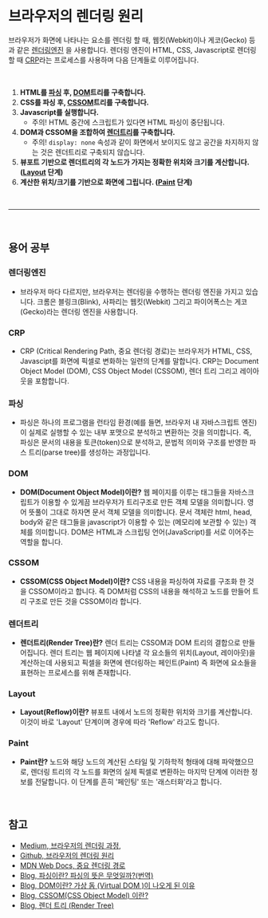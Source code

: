 # 브라우저의 렌더링 원리

브라우저가 화면에 나타나는 요소를 렌더링 할 때, 웹킷(Webkit)이나 게코(Gecko) 등과 같은 [렌더링엔진](#gear-렌더링엔진) 을 사용합니다. 렌더링 엔진이 HTML, CSS, Javascript로 렌더링할 때 [CRP](#gear-crp)라는 프로세스를 사용하며 다음 단계들로 이루어집니다.

<br>

1. **HTML를 [파싱](#gear-파싱) 후, [DOM](#gear-dom)트리를 구축합니다.**
2. **CSS를 파싱 후, [CSSOM](#gear-cssom)트리를 구축합니다.**
3. **Javascript를 실행합니다.**
   - 주의! HTML 중간에 스크립트가 있다면 HTML 파싱이 중단됩니다.
4. **DOM과 CSSOM을 조합하여 [렌더트리](#gear-렌더트리)를 구축합니다.**
   - 주의! `display: none` 속성과 같이 화면에서 보이지도 않고 공간을 차지하지 않는 것은 렌더트리로 구축되지 않습니다.
5. **뷰포트 기반으로 렌더트리의 각 노드가 가지는 정확한 위치와 크기를 계산합니다. ([Layout](#gear-layout) 단계)**
6. **계산한 위치/크기를 기반으로 화면에 그립니다. ([Paint](#gear-paint) 단계)**

<br>

---

<br>

## 용어 공부

###  렌더링엔진

- 브라우저 마다 다르지만, 브라우저는 렌더링을 수행하는 렌더링 엔진을 가지고 있습니다. 크롬은 블링크(Blink), 사파리는 웹킷(Webkit) 그리고 파이어폭스는 게코(Gecko)라는 렌더링 엔진을 사용합니다.

###  CRP

- CRP (Critical Rendering Path, 중요 렌더링 경로)는 브라우저가 HTML, CSS, Javascipt를 화면에 픽셀로 변화하는 일련의 단계를 말합니다. CRP는 Document Object Model (DOM), CSS Object Model (CSSOM), 렌더 트리 그리고 레이아웃을 포함합니다.

###  파싱

- 파싱은 하나의 프로그램을 런타임 환경(예를 들면, 브라우저 내 자바스크립트 엔진)이 실제로 실행할 수 있는 내부 포맷으로 분석하고 변환하는 것을 의미합니다. 즉, 파싱은 문서의 내용을 토큰(token)으로 분석하고, 문법적 의미와 구조를 반영한 파스 트리(parse tree)를 생성하는 과정입니다.

###  DOM

- **DOM(Document Object Model)이란?** 웹 페이지를 이루는 태그들을 자바스크립트가 이용할 수 있게끔 브라우저가 트리구조로 만든 객체 모델을 의미합니다. 영어 뜻풀이 그대로 하자면 문서 객체 모델을 의미합니다. 문서 객체란 html, head, body와 같은 태그들을 javascript가 이용할 수 있는 (메모리에 보관할 수 있는) 객체를 의미합니다. DOM은 HTML과 스크립팅 언어(JavaScript)를 서로 이어주는 역할을 합니다.

### CSSOM

- **CSSOM(CSS Object Model)이란?** CSS 내용을 파싱하여 자료를 구조화 한 것을 CSSOM이라고 합니다. 즉 DOM처럼 CSS의 내용을 해석하고 노드를 만들어 트리 구조로 만든 것을 CSSOM이라 합니다.

### 렌더트리

- **렌더트리(Render Tree)란?** 렌더 트리는 CSSOM과 DOM 트리의 결합으로 만들어집니다. 렌더 트리는 웹 페이지에 나타낼 각 요소들의 위치(Layout, 레이아웃)을 계산하는데 사용되고 픽셀을 화면에 렌더링하는 페인트(Paint) 즉 화면에 요소들을 표현하는 프로세스를 위해 존재합니다.

### Layout

- **Layout(Reflow)이란?** 뷰포트 내에서 노드의 정확한 위치와 크기를 계산합니다. 이것이 바로 'Layout' 단계이며 경우에 따라 'Reflow' 라고도 합니다.

### Paint

- **Paint란?** 노드와 해당 노드의 계산된 스타일 및 기하학적 형태에 대해 파악했으므로, 렌더링 트리의 각 노드를 화면의 실제 픽셀로 변환하는 마지막 단계에 이러한 정보를 전달합니다. 이 단계를 흔히 '페인팅' 또는 '래스터화'라고 합니다.

<br>

## 참고

- [Medium, 브라우저의 렌더링 과정](https://github.com/baeharam/Must-Know-About-Frontend/blob/main/Notes/frontend/browser-rendering.md),
- [Github, 브라우저의 렌더링 원리](https://medium.com/%EA%B0%9C%EB%B0%9C%EC%9E%90%EC%9D%98%ED%92%88%EA%B2%A9/%EB%B8%8C%EB%9D%BC%EC%9A%B0%EC%A0%80%EC%9D%98-%EB%A0%8C%EB%8D%94%EB%A7%81-%EA%B3%BC%EC%A0%95-5c01c4158ce)
- [MDN Web Docs, 중요 렌더링 경로](https://developer.mozilla.org/ko/docs/Web/Performance/Critical_rendering_path)
- [Blog, 파싱이란? 파싱의 뜻은 무엇일까?(번역)](https://oneroomtable.tistory.com/entry/%ED%8C%8C%EC%8B%B1%EC%9D%B4%EB%9E%80-%EB%AC%B4%EC%97%87%EC%9D%BC%EA%B9%8C-%EB%B2%88%EC%97%AD)
- [Blog, DOM이란? 가상 돔 (Virtual DOM )이 나오게 된 이유](https://dev-cini.tistory.com/10)
- [Blog, CSSOM(CSS Object Model) 이란?](https://itworldyo.tistory.com/151)
- [Blog, 렌더 트리 (Render Tree)](https://sgcomputer.tistory.com/172)